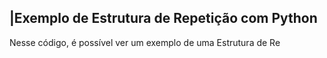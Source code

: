  ## |Exemplo de Estrutura de Repetição com Python 

   Nesse código, é possível ver um exemplo de uma Estrutura de Re
 
